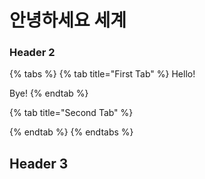 # 안녕하세요 세계

### Header 2

{% tabs %}
{% tab title="First Tab" %}
Hello!

Bye!
{% endtab %}

{% tab title="Second Tab" %}

{% endtab %}
{% endtabs %}

## Header 3

